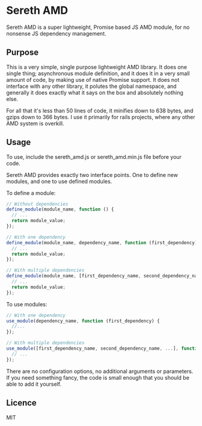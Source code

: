# Sereth AMD

Sereth AMD is a super lightweight, Promise based JS AMD module, for no nonsense JS dependency management.

## Purpose

This is a very simple, single purpose lightweight AMD library. It does one single thing; asynchronous module definition, and it does it in a very small amount of code, by making use of native Promise support. It does not interface with any other library, it polutes the global namespace, and generally it does exactly what it says on the box and absolutely nothing else. 

For all that it's less than 50 lines of code, it minifies down to 638 bytes, and gzips down to 366 bytes. I use it primarily for rails projects, where any other AMD system is overkill.

## Usage

To use, include the sereth_amd.js or sereth_amd.min.js file before your code.

Sereth AMD provides exactly two interface points. One to define new modules, and one to use defined modules. 

To define a module:

```javascript
// Without dependencies
define_module(module_name, function () {
  // ...
  return module_value;
});

// With one dependency
define_module(module_name, dependency_name, function (first_dependency) {
  // ...
  return module_value;
});

// With multiple dependencies
define_module(module_name, [first_dependency_name, second_dependency_name, ...], function (first_dependency, second_dependency) {
  // ...
  return module_value;
});
```

To use modules:

```javascript
// With one dependency
use_module(dependency_name, function (first_dependency) {
  //...
});

// With multiple dependencies
use_module([first_dependency_name, second_dependency_name, ...], function (first_dependency, second_dependency) {
  // ...
});
```

There are no configuration options, no additional arguments or parameters. If you need something fancy, the code is small enough that you should be able to add it yourself.

## Licence

MIT
